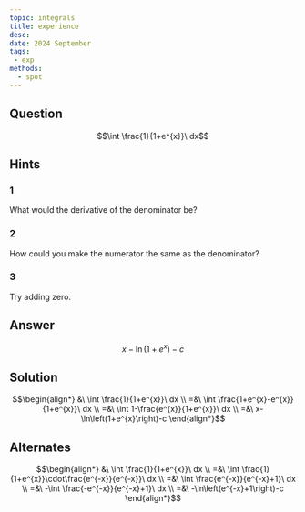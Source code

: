 ```yaml
---
topic: integrals
title: experience
desc: 
date: 2024 September
tags:
 - exp
methods:
  - spot
---
```



## Question
```math
\int \frac{1}{1+e^{x}}\ dx
```


## Hints

### 1
What would the derivative of the denominator be?

### 2
How could you make the numerator the same as the denominator?

### 3
Try adding zero.


## Answer
```math
x-\ln\left(1+e^{x}\right)-c
```


## Solution

```math
\begin{align*}
  &\ \int \frac{1}{1+e^{x}}\ dx
  \\ =&\ \int \frac{1+e^{x}-e^{x}}{1+e^{x}}\ dx
  \\ =&\ \int 1-\frac{e^{x}}{1+e^{x}}\ dx
  \\ =&\ x-\ln\left(1+e^{x}\right)-c
\end{align*}
```


## Alternates

```math
\begin{align*}
  &\ \int \frac{1}{1+e^{x}}\ dx
  \\ =&\ \int \frac{1}{1+e^{x}}\cdot\frac{e^{-x}}{e^{-x}}\ dx
  \\ =&\ \int \frac{e^{-x}}{e^{-x}+1}\ dx
  \\ =&\ -\int \frac{-e^{-x}}{e^{-x}+1}\ dx
  \\ =&\ -\ln\left(e^{-x}+1\right)-c
\end{align*}
```
